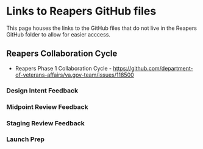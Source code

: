 # Links to Reapers GitHub files
This page houses the links to the GitHub files that do not live in the Reapers GitHub folder to allow for easier acccess.

## Reapers Collaboration Cycle
- Reapers Phase 1 Collaboration Cycle - https://github.com/department-of-veterans-affairs/va.gov-team/issues/118500

### Design Intent Feedback 

### Midpoint Review Feedback 

### Staging Review Feedback 

### Launch Prep

